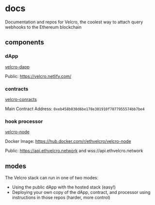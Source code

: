 # docs
Documentation and repos for Velcro, the coolest way to attach query webhooks to the Ethereum blockchain

## components

### dApp

[velcro-dapp](https://github.com/ethvelcro/velcro-dapp)

Public: https://velcro.netlify.com/

### contracts

[velcro-conracts](https://github.com/ethvelcro/velcro-contracts)

Main Contract Address: `0xeb458b030d6be178e301910f7077955574bb7be4`

### hook processor

[velcro-node](https://github.com/ethvelcro/velcro-node)

Docker Image: https://hub.docker.com/r/ethvelcro/velcro-node

Public: https://api.ethvelcro.network and wss://api.ethvelcro.network

## modes
The Velcro stack can run in one of two modes:
 - Using the public dApp with the hosted stack (easy!)
 - Deploying your own copy of the dApp, contract, and processor using instructions in those repos (harder, more control)
